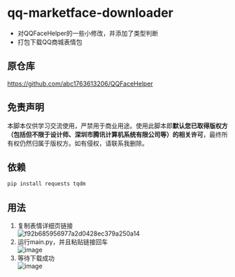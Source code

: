 # qq-marketface-downloader
- 对QQFaceHelper的一些小修改，并添加了类型判断
- 打包下载QQ商城表情包

## 原仓库
https://github.com/abc1763613206/QQFaceHelper

## 免责声明
本脚本仅供学习交流使用，严禁用于商业用途。使用此脚本即**默认您已取得版权方（包括但不限于设计师、深圳市腾讯计算机系统有限公司等）的相关许可**，最终所有权仍然归属于版权方。如有侵权，请联系我删除。

## 依赖
```bash
pip install requests tqdm
```
## 用法
1. 复制表情详细页链接  
![f92b685956977a2d0428ec379a250a14](https://github.com/user-attachments/assets/ddc32c60-6cf6-4e69-ae23-446442978ce3)  
2. 运行main.py，并且粘贴链接回车   
![image](https://github.com/user-attachments/assets/ce4fef9e-103a-47d2-a8cb-f694f14861d4)  
3. 等待下载成功  
![image](https://github.com/user-attachments/assets/9042dba0-48f3-4459-b81e-5218b75943d3)

